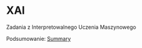 # XAI
Zadania z Interpretowalnego Uczenia Maszynowego

Podsumowanie:
[Summary](https://github.com/BartekKrzepkowski/Explainable-Machine-Learning-XAI-/blob/master/BartlomiejKrzepkowskiPD10.pdf)
